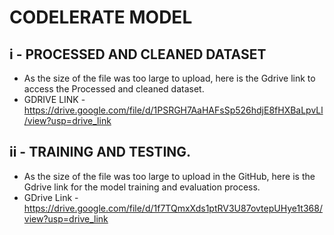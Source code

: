 # CODELERATE MODEL 
i - PROCESSED AND CLEANED DATASET
-
- As the size of the file was too large to upload, here is the Gdrive link to access the Processed and cleaned dataset.
- GDRIVE LINK - https://drive.google.com/file/d/1PSRGH7AaHAFsSp526hdjE8fHXBaLpvLl/view?usp=drive_link
  
ii - TRAINING AND TESTING.
- 
- As the size of the file was too large to upload in the GitHub, here is the Gdrive link for the model training and evaluation process.
- GDrive Link - https://drive.google.com/file/d/1f7TQmxXds1ptRV3U87ovtepUHye1t368/view?usp=drive_link



  
  

